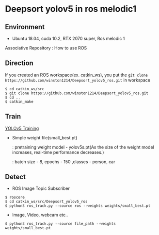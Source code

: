 # Deepsort yolov5 in ros melodic1

## Environment 
- Ubuntu 18.04, cuda 10.2, RTX 2070 super, Ros melodic 1

Associative Repository : How to use ROS

## Direction
If you created an ROS workspace(ex. catkin_ws), you put the ```git clone https://github.com/winston1214/Deepsort_yolov5_ros.git``` in workspace
```
$ cd catkin_ws/src
$ git clone https://github.com/winston1214/Deepsort_yolov5_ros.git
$ cd ..
$ catkin_make
```

## Train

<a href='https://github.com/winston1214/AICT/tree/master/yolov5'>YOLOv5 Training</a>

- Simple weight file(small_best.pt)
  
  : pretraining weight model - yolov5s.pt(As the size of the weight model increases, real-time performance decreases.)
  
  : batch size - 8, epochs - 150 ,classes - person, car

## Detect

- ROS Image Topic Subscriber

```
$ roscore
$ cd catkin_ws/src/Deepsort_yolov5_ros
$ python3 ros_track.py --source ros --weights weights/small_best.pt
```

- Image, Video, webcam etc..

```
$ python3 ros_track.py --source file_path --weights weights/small_best.pt
```


